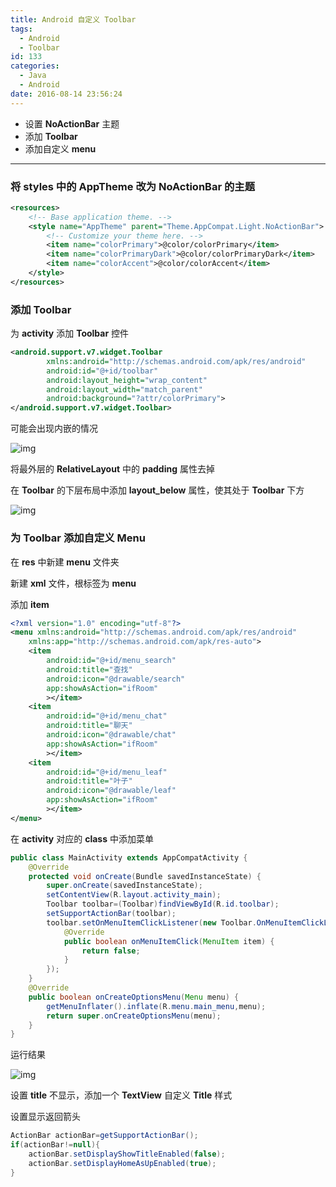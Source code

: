 ```yaml
---
title: Android 自定义 Toolbar
tags:
  - Android
  - Toolbar
id: 133
categories:
  - Java
  - Android
date: 2016-08-14 23:56:24
---
```


+ 设置 **NoActionBar** 主题
+ 添加 **Toolbar**
+ 添加自定义 **menu**

<!--more-->

---

### 将 **styles** 中的 **AppTheme** 改为 **NoActionBar** 的主题
```xml
<resources>
    <!-- Base application theme. -->
    <style name="AppTheme" parent="Theme.AppCompat.Light.NoActionBar">
        <!-- Customize your theme here. -->
        <item name="colorPrimary">@color/colorPrimary</item>
        <item name="colorPrimaryDark">@color/colorPrimaryDark</item>
        <item name="colorAccent">@color/colorAccent</item>
    </style>
</resources>
```
### 添加 **Toolbar**
为 **activity** 添加 **Toolbar** 控件

```xml
<android.support.v7.widget.Toolbar
        xmlns:android="http://schemas.android.com/apk/res/android"
        android:id="@+id/toolbar"
        android:layout_height="wrap_content"
        android:layout_width="match_parent"
        android:background="?attr/colorPrimary">
</android.support.v7.widget.Toolbar>
```
可能会出现内嵌的情况

![img](https://oizhq5zzs.qnssl.com/images/2016/08/toolbarinside.png)

将最外层的 **RelativeLayout** 中的 **padding** 属性去掉

在 **Toolbar** 的下层布局中添加 **layout_below** 属性，使其处于 **Toolbar** 下方

![img](https://oizhq5zzs.qnssl.com/images/2016/08/20160814195056.png)

### 为 **Toolbar** 添加自定义 **Menu**

在 **res** 中新建 **menu** 文件夹

新建 **xml** 文件，根标签为 **menu**

添加 **item**

```xml
<?xml version="1.0" encoding="utf-8"?>
<menu xmlns:android="http://schemas.android.com/apk/res/android"
    xmlns:app="http://schemas.android.com/apk/res-auto">
    <item
        android:id="@+id/menu_search"
        android:title="查找"
        android:icon="@drawable/search"
        app:showAsAction="ifRoom"
        ></item>
    <item
        android:id="@+id/menu_chat"
        android:title="聊天"
        android:icon="@drawable/chat"
        app:showAsAction="ifRoom"
        ></item>
    <item
        android:id="@+id/menu_leaf"
        android:title="叶子"
        android:icon="@drawable/leaf"
        app:showAsAction="ifRoom"
        ></item>
</menu>
```

在 **activity** 对应的 **class** 中添加菜单
```java
public class MainActivity extends AppCompatActivity {
    @Override
    protected void onCreate(Bundle savedInstanceState) {
        super.onCreate(savedInstanceState);
        setContentView(R.layout.activity_main);
        Toolbar toolbar=(Toolbar)findViewById(R.id.toolbar);
        setSupportActionBar(toolbar);
        toolbar.setOnMenuItemClickListener(new Toolbar.OnMenuItemClickListener() {
            @Override
            public boolean onMenuItemClick(MenuItem item) {
                return false;
            }
        });
    }
    @Override
    public boolean onCreateOptionsMenu(Menu menu) {
        getMenuInflater().inflate(R.menu.main_menu,menu);
        return super.onCreateOptionsMenu(menu);
    }
}
```

运行结果

![img](https://oizhq5zzs.qnssl.com/images/2016/08/20160814234139.png)

设置 **title** 不显示，添加一个 **TextView** 自定义 **Title** 样式

设置显示返回箭头
```java
ActionBar actionBar=getSupportActionBar();
if(actionBar!=null){
    actionBar.setDisplayShowTitleEnabled(false);
    actionBar.setDisplayHomeAsUpEnabled(true);
}
```

